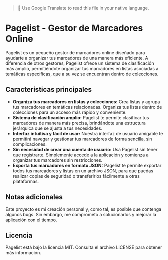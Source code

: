 > 📌 Use Google Translate to read this file in your native language.

# Pagelist - Gestor de Marcadores Online

Pagelist es un pequeño gestor de marcadores online diseñado para ayudarte a organizar tus marcadores de una manera más eficiente. A diferencia de otros gestores, Pagelist ofrece un sistema de clasificación más amplio, permitiéndote organizar tus marcadores en listas asociadas a temáticas específicas, que a su vez se encuentran dentro de colecciones.

## Características principales

* **Organiza tus marcadores en listas y colecciones:** Crea listas y agrupa tus marcadores en temáticas relacionadas. Organiza tus listas dentro de colecciones para un acceso más rápido y conveniente.
* **Sistema de clasificación amplio:** Pagelist te permite clasificar tus marcadores de manera más precisa, brindándote una estructura jerárquica que se ajusta a tus necesidades.
* **Interfaz intuitiva y fácil de usar:** Nuestra interfaz de usuario amigable te permitirá navegar y gestionar tus marcadores de forma sencilla, sin complicaciones.
* **Sin necesidad de crear una cuenta de usuario:** Usa Pagelist sin tener que registrarte. Simplemente accede a la aplicación y comienza a organizar tus marcadores sin restricciones.
* **Exporta tus marcadores en formato JSON:** Pagelist te permite exportar todos tus marcadores y listas en un archivo JSON, para que puedas realizar copias de seguridad o transferirlos fácilmente a otras plataformas.

## Notas adicionales

Este proyecto es mi creación personal y, como tal, es posible que contenga algunos bugs. Sin embargo, me comprometo a solucionarlos y mejorar la aplicación con el tiempo.

## Licencia

Pagelist está bajo la licencia MIT. Consulta el archivo LICENSE para obtener más información.
